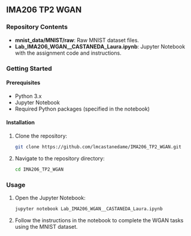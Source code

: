 ## IMA206 TP2 WGAN

### Repository Contents
- **mnist_data/MNIST/raw**: Raw MNIST dataset files.
- **Lab_IMA206_WGAN__CASTANEDA_Laura.ipynb**: Jupyter Notebook with the assignment code and instructions.

### Getting Started
#### Prerequisites
- Python 3.x
- Jupyter Notebook
- Required Python packages (specified in the notebook)

#### Installation
1. Clone the repository:
   ```sh
   git clone https://github.com/lmcastanedame/IMA206_TP2_WGAN.git
   ```
2. Navigate to the repository directory:
   ```sh
   cd IMA206_TP2_WGAN
   ```

### Usage
1. Open the Jupyter Notebook:
   ```sh
   jupyter notebook Lab_IMA206_WGAN__CASTANEDA_Laura.ipynb
   ```
2. Follow the instructions in the notebook to complete the WGAN tasks using the MNIST dataset.
